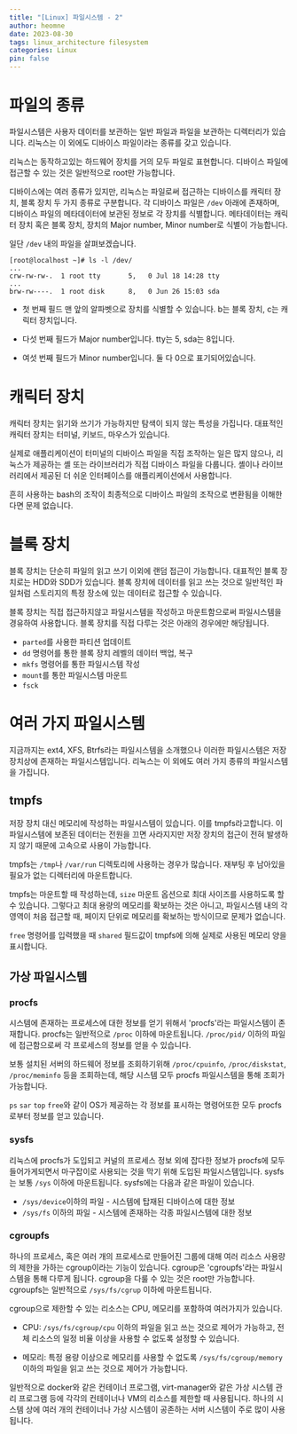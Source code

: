 ```yaml
---
title: "[Linux] 파일시스템 - 2"
author: heomne
date: 2023-08-30
tags: linux_architecture filesystem
categories: Linux
pin: false
---
```

# 파일의 종류

파일시스템은 사용자 데이터를 보관하는 일반 파일과 파일을 보관하는 디렉터리가 있습니다. 리눅스는 이 외에도 디바이스 파일이라는 종류를 갖고 있습니다.

리눅스는 동작하고있는 하드웨어 장치를 거의 모두 파일로 표현합니다. 디바이스 파일에 접근할 수 있는 것은 일반적으로 root만 가능합니다.

디바이스에는 여러 종류가 있지만, 리눅스는 파일로써 접근하는 디바이스를 캐릭터 장치, 블록 장치 두 가지 종류로 구분합니다. 각 디바이스 파일은 `/dev` 아래에 존재하며, 디바이스 파일의 메타데이터에 보관된 정보로 각 장치를 식별합니다. 메타데이터는 캐릭터 장치 혹은 블록 장치, 장치의 Major number, Minor number로 식별이 가능합니다.

일단 `/dev` 내의 파일을 살펴보겠습니다.
``` console
[root@localhost ~]# ls -l /dev/
...
crw-rw-rw-.  1 root tty       5,   0 Jul 18 14:28 tty
...
brw-rw----.  1 root disk      8,   0 Jun 26 15:03 sda
```
+ 첫 번째 필드 맨 앞의 알파벳으로 장치를 식별할 수 있습니다. b는 블록 장치, c는 캐릭터 장치입니다.

+ 다섯 번째 필드가 Major number입니다. tty는 5, sda는 8입니다.

+ 여섯 번째 필드가 Minor number입니다. 둘 다 0으로 표기되어있습니다.


# 캐릭터 장치

캐릭터 장치는 읽기와 쓰기가 가능하지만 탐색이 되지 않는 특성을 가집니다. 대표적인 캐릭터 장치는 터미널, 키보드, 마우스가 있습니다.

실제로 애플리케이션이 터미널의 디바이스 파일을 직접 조작하는 일은 많지 않으나, 리눅스가 제공하는 셸 또는 라이브러리가 직접 디바이스 파일을 다룹니다. 셸이나 라이브러리에서 제공된 더 쉬운 인터페이스를 애플리케이션에서 사용합니다.

흔히 사용하는 bash의 조작이 최종적으로 디바이스 파일의 조작으로 변환됨을 이해한다면 문제 없습니다.

# 블록 장치

블록 장치는 단순히 파일의 읽고 쓰기 이외에 랜덤 접근이 가능합니다. 대표적인 블록 장치로는 HDD와 SDD가 있습니다. 블록 장치에 데이터를 읽고 쓰는 것으로 일반적인 파일처럼 스토리지의 특정 장소에 있는 데이터로 접근할 수 있습니다.

블록 장치는 직접 접근하지않고 파일시스템을 작성하고 마운트함으로써 파일시스템을 경유하여 사용합니다. 블록 장치를 직접 다루는 것은 아래의 경우에만 해당됩니다.

+ `parted`를 사용한 파티션 업데이트
+ `dd` 명령어를 통한 블록 장치 레벨의 데이터 백업, 복구
+ `mkfs` 명령어를 통한 파일시스템 작성
+ `mount`를 통한 파일시스템 마운트
+ `fsck`


# 여러 가지 파일시스템

지금까지는 ext4, XFS, Btrfs라는 파일시스템을 소개했으나 이러한 파일시스템은 저장 장치상에 존재하는 파일시스템입니다. 리눅스는 이 외에도 여러 가지 종류의 파일시스템을 가집니다.

## tmpfs

저장 장치 대신 메모리에 작성하는 파일시스템이 있습니다. 이를 tmpfs라고합니다. 이 파일시스템에 보존된 데이터는 전원을 끄면 사라지지만 저장 장치의 접근이 전혀 발생하지 않기 때문에 고속으로 사용이 가능합니다.

tmpfs는 `/tmp`나 `/var/run` 디렉토리에 사용하는 경우가 많습니다. 재부팅 후 남아있을 필요가 없는 디렉터리에 마운트합니다.

tmpfs는 마운트할 때 작성하는데, `size` 마운트 옵션으로 최대 사이즈를 사용하도록 할 수 있습니다. 그렇다고 최대 용량의 메모리를 확보하는 것은 아니고, 파일시스템 내의 각 영역이 처음 접근할 때, 페이지 단위로 메모리를 확보하는 방식이므로 문제가 없습니다.

`free` 명령어를 입력했을 때 `shared` 필드값이 tmpfs에 의해 실제로 사용된 메모리 양을 표시합니다.


## 가상  파일시스템

### procfs
시스템에 존재하는 프로세스에 대한 정보를 얻기 위해서 'procfs'라는 파일시스템이 존재합니다. procfs는 일반적으로 `/proc` 이하에 마운트됩니다. `/proc/pid/` 이하의 파일에 접근함으로써 각 프로세스의 정보를 얻을 수 있습니다.

보통 설치된 서버의 하드웨어 정보를 조회하기위해 `/proc/cpuinfo`, `/proc/diskstat`, `/proc/meminfo` 등을 조회하는데, 해당 시스템 모두 procfs 파일시스템을 통해 조회가 가능합니다.

`ps` `sar` `top` `free`와 같이 OS가 제공하는 각 정보를 표시하는 명령어또한 모두 procfs로부터 정보를 얻고 있습니다.

### sysfs

리눅스에 procfs가 도입되고 커널의 프로세스 정보 외에 잡다한 정보가 procfs에 모두 들어가게되면서 마구잡이로 사용되는 것을 막기 위해 도입된 파일시스템입니다. sysfs는 보통 `/sys` 이하에 마운트됩니다. sysfs에는 다음과 같은 파일이 있습니다.

+ `/sys/device`이하의 파일 - 시스템에 탑재된 디바이스에 대한 정보
+ `/sys/fs` 이하의 파일 - 시스템에 존재하는 각종 파일시스템에 대한 정보

### cgroupfs

하나의 프로세스, 혹은 여러 개의 프로세스로 만들어진 그룹에 대해 여러 리소스 사용량의 제한을 가하는 cgroup이라는 기능이 있습니다. cgroup은 'cgroupfs'라는 파일시스템을 통해 다루게 됩니다. cgroup을 다룰 수 있는 것은 root만 가능합니다. cgroupfs는 일반적으로 `/sys/fs/cgrup` 이하에 마운트됩니다.

cgroup으로 제한할 수 있는 리소스는 CPU, 메모리를 포함하여 여러가지가 있습니다.

+ CPU: `/sys/fs/cgroup/cpu` 이하의 파일을 읽고 쓰는 것으로 제어가 가능하고, 전체 리소스의 일정 비율 이상을 사용할 수 없도록 설정할 수 있습니다.

+ 메모리: 특정 용량 이상으로 메모리를 사용할 수 없도록 `/sys/fs/cgroup/memory` 이하의 파일을 읽고 쓰는 것으로 제어가 가능합니다.

일반적으로 docker와 같은 컨테이너 프로그램, virt-manager와 같은 가상 시스템 관리 프로그램 등에 각각의 컨테이너나 VM의 리소스를 제한할 때 사용됩니다. 하나의 시스템 상에 여러 개의 컨테이너나 가상 시스템이 공존하는 서버 시스템이 주로 많이 사용됩니다.




